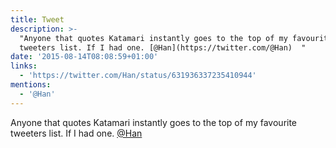 ```yaml
---
title: Tweet
description: >-
  "Anyone that quotes Katamari instantly goes to the top of my favourite
  tweeters list. If I had one. [@Han](https://twitter.com/@Han)  "
date: '2015-08-14T08:08:59+01:00'
links:
  - 'https://twitter.com/Han/status/631936337235410944'
mentions:
  - '@Han'
---
```

Anyone that quotes Katamari instantly goes to the top of my favourite tweeters list. If I had one. [@Han](https://twitter.com/@Han)  
